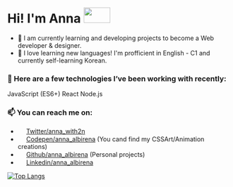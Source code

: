 <h1>Hi! I'm Anna <img src="https://media.giphy.com/media/JhZcAuGjuDmZq/giphy.gif" width="60" height="35"></h1>

- 🔭 I am currently learning and developing projects to become a Web developer & designer.
- 💬 I love learning new languages! I'm profficient in English - C1 and currently self-learning Korean.

### 🌱 Here are a few technologies I’ve been working with recently:

JavaScript (ES6+)
React
Node.js

### 📫 You can reach me on:
- <img src="https://cdn-icons-png.flaticon.com/512/733/733579.png" width="15" height="15"> [Twitter/anna_with2n](https://twitter.com/anna_with2n)
- <img src="https://cdn-icons-png.flaticon.com/512/2111/2111296.png" width="15" height="15"> [Codepen/anna_albirena](https://codepen.io/anna_albirena) (You cand find my CSSArt/Animation creations)
- <img src="https://cdn-icons-png.flaticon.com/512/270/270798.png" width="15" height="15"> [Github/anna_albirena](https://github.com/annalbirena) (Personal projects)
- <img src="https://cdn-icons-png.flaticon.com/512/174/174857.png" width="15" height="15"> [Linkedin/anna_albirena](https://www.linkedin.com/in/ana-albirena/)


[![Top Langs](https://github-readme-stats.vercel.app/api/top-langs/?username=annalbirena&layout=compact&theme=calm)](https://github.com/annalbirena/github-readme-stats)


<!--
**annalbirena/annalbirena** is a ✨ _special_ ✨ repository because its `README.md` (this file) appears on your GitHub profile.

Here are some ideas to get you started:

- 🔭 I’m currently working on ...
- 🌱 I’m currently learning ...
- 👯 I’m looking to collaborate on ...
- 🤔 I’m looking for help with ...
- 💬 Ask me about ...
- 📫 How to reach me: ...
- 😄 Pronouns: ...
- ⚡ Fun fact: ...
-->
